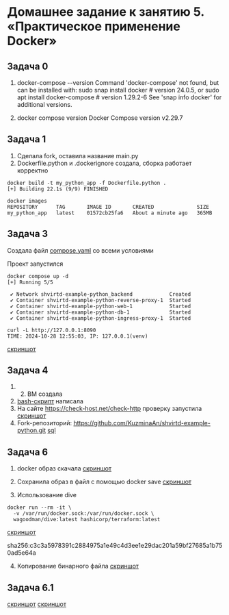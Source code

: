 # Домашнее задание к занятию 5. «Практическое применение Docker»

## Задача 0
1. docker-compose --version
Command 'docker-compose' not found, but can be installed with:
sudo snap install docker          # version 24.0.5, or
sudo apt  install docker-compose  # version 1.29.2-6
See 'snap info docker' for additional versions.

2. docker compose version
Docker Compose version v2.29.7

## Задача 1

1. Сделала fork, оставила название main.py 
2. Dockerfile.python и .dockerignore создала, сборка работает корректно 
```
docker build -t my_python_app -f Dockerfile.python .
[+] Building 22.1s (9/9) FINISHED 
```
```
docker images
REPOSITORY      TAG       IMAGE ID       CREATED              SIZE
my_python_app   latest    01572cb25fa6   About a minute ago   365MB
```

## Задача 3

Создала файл [compose.yaml](compose.yaml) со всеми условиями

Проект запустился
```
docker compose up -d
[+] Running 5/5

 ✔ Network shvirtd-example-python_backend            Created
 ✔ Container shvirtd-example-python-reverse-proxy-1  Started
 ✔ Container shvirtd-example-python-web-1            Started
 ✔ Container shvirtd-example-python-db-1             Started
 ✔ Container shvirtd-example-python-ingress-proxy-1  Started
``` 
```
curl -L http://127.0.0.1:8090
TIME: 2024-10-28 12:55:03, IP: 127.0.0.1(venv)
```

[скриншот](screenshots/3.png)

## Задача 4
1. 2. ВМ создала
3. [bash-скрипт](start_project.sh) написала
4. На сайте https://check-host.net/check-http проверку запустила 
[скриншот](screenshots/check-host.png)
5. Fork-репозиторий: https://github.com/KuzminaAn/shvirtd-example-python.git
[sql](screenshots/4.png)

## Задача 6

1. docker образ скачала 
[скриншот](screenshots/6.1.png)

2. Cохранила образ в файл с помощью docker save
[скриншот](screenshots/6.2.png)

3. Использование dive 
```
docker run --rm -it \
  -v /var/run/docker.sock:/var/run/docker.sock \
  wagoodman/dive:latest hashicorp/terraform:latest
```
[скриншот](screenshots/6.3.png)

sha256:c3c3a5978391c2884975a1e49c4d3ee1e29dac201a59bf27685a1b750ad5e64a

4. Копирование бинарного файла 
[скриншот](screenshots/6.4.png)


## Задача 6.1

[скриншот](screenshots/6.1.1.png)
[скриншот](screenshots/6.1.2.png)
